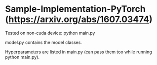 # Sample-Implementation-PyTorch (https://arxiv.org/abs/1607.03474)

Tested on non-cuda device: python main.py 

model.py contains the model classes.

Hyperparameters are listed in main.py (can pass them too while running python main.py).
